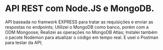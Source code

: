 # API REST com Node.JS e MongoDB.

API baseada no framwork EXPRESS para tratar as requisições e enviar as respostas no endpoints;
Utilizei o MongoDB como banco, porém com a ODM Mongoose;
Realizei as operações no MongoDB Atlas;
Instalei também o pacote Nodemon para atualizar o código em tempo real.
E usei o Postman para testar da API;
